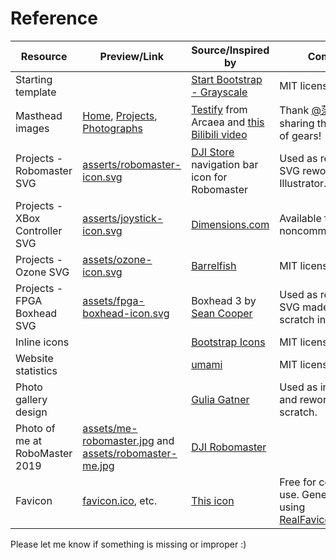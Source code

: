 Reference
=========

| Resource                       | Preview/Link                                                                                                            | Source/Inspired by                                                                                                                        | Comment                                                                                                   |
|--------------------------------|-------------------------------------------------------------------------------------------------------------------------|-------------------------------------------------------------------------------------------------------------------------------------------|-----------------------------------------------------------------------------------------------------------|
| Starting template              |                                                                                                                         | [Start Bootstrap - Grayscale](https://github.com/StartBootstrap/startbootstrap-grayscale)                                                 | MIT license                                                                                               |
| Masthead images                | [Home](assets/masthead-normal.jpg), [Projects](assets/masthead-wireframe.jpg), [Photographs](assets/masthead-color.jpg) | [Testify](https://www.youtube.com/watch?v=xkUN_9HFNPg) from Arcaea and [this Bilibili video](https://www.bilibili.com/video/BV1TS4y1W7sX) | Thank [@落琳雪泪](https://space.bilibili.com/36263054) for sharing the 2D masks of gears!                     |
| Projects - Robomaster SVG      | [asserts/robomaster-icon.svg](asserts/robomaster-icon.svg)                                                              | [DJI Store](https://www.djistore.cr/robomaster/) navigation bar icon for Robomaster                                                       | Used as reference. SVG reworked in Illustrator.                                                           |
| Projects - XBox Controller SVG | [asserts/joystick-icon.svg](asserts/joystick-icon.svg)                                                                  | [Dimensions.com](https://www.dimensions.com/element/xbox-one-controller)                                                                  | Available for noncommercial use.                                                                          |
| Projects - Ozone SVG           | [assets/ozone-icon.svg](assets/ozone-icon.svg)                                                                          | [Barrelfish](https://barrelfish.org)                                                                                                      | MIT license                                                                                               |
| Projects - FPGA Boxhead SVG    | [assets/fpga-boxhead-icon.svg](assets/fpga-boxhead-icon.svg)                                                            | Boxhead 3 by [Sean Cooper](https://www.kongregate.com/accounts/SeanCooper)                                                                | Used as reference. SVG made from scratch in Illustrator.                                                  |
| Inline icons                   |                                                                                                                         | [Bootstrap Icons](https://icons.getbootstrap.com)                                                                                         | MIT license                                                                                               |
| Website statistics             |                                                                                                                         | [umami](https://umami.is)                                                                                                                 | MIT license                                                                                               |
| Photo gallery design           |                                                                                                                         | [Gulia Gatner](https://www.giuligartner.com/)                                                                                             | Used as inspiration and rework from scratch.                                                              |
| Photo of me at RoboMaster 2019 | [assets/me-robomaster.jpg](assets/me-robomaster.jpg) and [assets/robomaster-me.jpg](assets/robomaster-me.jpg)           | [DJI Robomaster](https://www.robomaster.com/zh-CN/resource/image)                                                                         |                                                                                                           |
| Favicon                        | [favicon.ico](favicon.ico), etc.                                                                                        | [This icon](https://www.shareicon.net/media-logo-atom-social-878800)                                                                      | Free for commercial use. Generate assets using [RealFaviconGenerator](https://realfavicongenerator.net/#) |

Please let me know if something is missing or improper :)
